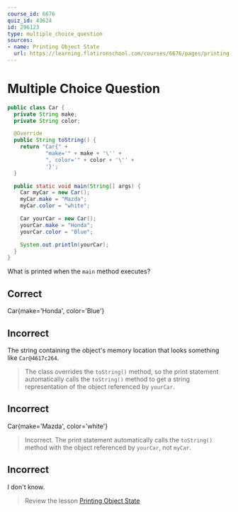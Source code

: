 ```yaml
---
course_id: 6676
quiz_id: 43624
id: 296123
type: multiple_choice_question
sources:
- name: Printing Object State
  url: https://learning.flatironschool.com/courses/6676/pages/printing-object-state
---
```


# Multiple Choice Question

```java
public class Car {
  private String make;
  private String color;

  @Override
  public String toString() {
    return "Car{" +
            "make='" + make + '\'' +
            ", color='" + color + '\'' +
            '}';
  }

  public static void main(String[] args) {
    Car myCar = new Car();
    myCar.make = "Mazda";
    myCar.color = "white";

    Car yourCar = new Car();
    yourCar.make = "Honda";
    yourCar.color = "Blue";

    System.out.println(yourCar);
  }
}

```

What is printed when the `main` method executes?

## Correct
Car{make='Honda', color='Blue'}


## Incorrect

The string containing the object's memory location that looks something like `Car@4617c264`.

> The class overrides the `toString()` method, so the print statement automatically calls the `toString()` method to get
> a string representation of the object referenced by `yourCar`.

## Incorrect

Car{make='Mazda', color='white'}

> Incorrect.  The print statement automatically calls the `toString()`
> method with the object referenced by `yourCar`, not `myCar`.

## Incorrect

I don't know.

> Review the lesson [Printing Object State](https://learning.flatironschool.com/courses/6676/pages/printing-object-state)
